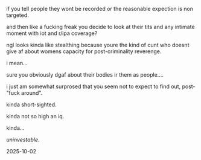 if you tell people they wont be recorded or the reasonable expection is non targeted.  

and then like a fucking freak you decide to look at their tits and any intimate moment with iot and r/ipa coverage?  

ngl looks kinda like stealthing because youre the kind of cunt who doesnt give af about womens capacity for post-criminality reverenge.  

i mean...

sure you obviously dgaf about their bodies ir them as people....

i just am somewhat surprosed that you seem not to expect to find out, post-"fuck around".  

kinda short-sighted.  

kinda not so high an iq.  

kinda...


*uninvestable.*


2025-10-02


